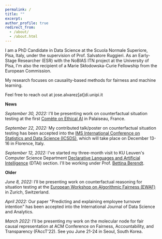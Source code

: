 ```yaml
---
permalink: /
title: ""
excerpt:
author_profile: true
redirect_from: 
  - /about/
  - /about.html
---
```


I am a PhD Candidate in Data Science at the Scuola Normale Superiore, Pisa, Italy, under the supervision of Prof. Salvatore Ruggieri. As an Early-Stage Researcher (ESR) with the NoBIAS ITN project at the University of Pisa, I'm also the recipient of a Marie Skłodowska-Curie Fellowship from the European Commission. 

My research focuses on causality-based methods for fairness and machine learning.


Feel free to reach out at jose.alvarez[at]di.unipi.it


**News**

*September 30, 2022:* I'll be presenting work on counterfactual situation testing at the first [Comète on Ethical AI](https://www.lix.polytechnique.fr/ethicalai/) in Palaiseau, France.

*September 22, 2022:* My contributed talk/poster on counterfactual situation testing has been accepted into the [IMS International Conference on Statistics and Data Science (ICSDS)](https://sites.google.com/view/icsds2022), which will take place on December 13-16 in Florence, Italy.

*September 12, 2022:* I've started my three-month visit to KU Leuven's Computer Science Department [Declarative Languages and Artificial Intelligence](https://wms.cs.kuleuven.be/dtai) (DTAI) section. I'll be working under Prof. [Bettina Berendt](https://people.cs.kuleuven.be/~bettina.berendt/). 

**Older**

*June 8, 2022:* I’ll be presenting work on counterfactual reasoning for situation testing at the [European Workshop on Algorithmic Fairness (EWAF)](https://sites.google.com/view/ewaf22/) in Zurich, Switzerland.

*April 2022:* Our paper "Predicting and explaining employee turnover intention" has been accepted into the International Journal of Data Science and Analytics.

*March 2022:* I’ll be presenting my work on the molecular node for fair causal representation at ACM Conference on Fairness, Accountability, and Transparency (FAccT’22). See you June 21-24 in Seoul, South Korea.

